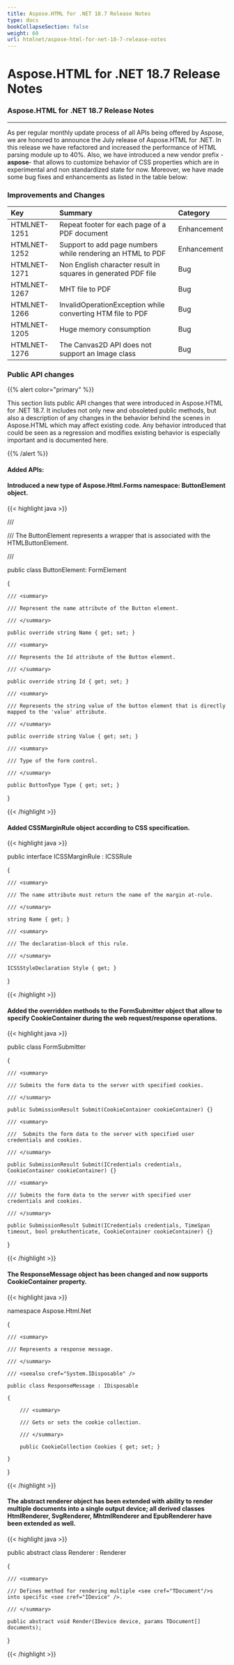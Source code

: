 ```yaml
---
title: Aspose.HTML for .NET 18.7 Release Notes
type: docs
bookCollapseSection: false
weight: 60
url: htmlnet/aspose-html-for-net-18-7-release-notes
---
```


# **Aspose.HTML for .NET 18.7 Release Notes**
### **Aspose.HTML for .NET 18.7 Release Notes**
-----
As per regular monthly update process of all APIs being offered by Aspose, we are honored to announce the July release of Aspose.HTML for .NET. In this release we have refactored and increased the performance of HTML parsing module up to 40%. Also, we have introduced a new vendor prefix -**aspose**- that allows to customize behavior of CSS properties which are in experimental and non standardized state for now. Moreover, we have made some bug fixes and enhancements as listed in the table below:
### **Improvements and Changes**

|**Key**|**Summary**|**Category**|
| :- | :- | :- |
|HTMLNET-1251|Repeat footer for each page of a PDF document|Enhancement|
|HTMLNET-1252|Support to add page numbers while rendering an HTML to PDF|Enhancement|
|HTMLNET-1271|Non English character result in squares in generated PDF file|Bug|
|HTMLNET-1267|MHT file to PDF|Bug|
|HTMLNET-1266|InvalidOperationException while converting HTM file to PDF|Bug|
|HTMLNET-1205|Huge memory consumption|Bug|
|HTMLNET-1276|The Canvas2D API does not support an Image class|Bug|
### **Public API changes**
{{% alert color="primary" %}} 

This section lists public API changes that were introduced in Aspose.HTML for .NET 18.7. It includes not only new and obsoleted public methods, but also a description of any changes in the behavior behind the scenes in Aspose.HTML which may affect existing code. Any behavior introduced that could be seen as a regression and modifies existing behavior is especially important and is documented here.

{{% /alert %}} 
#### **Added APIs:**
#### **Introduced a new type of Aspose.Html.Forms namespace: ButtonElement object.**
{{< highlight java >}}

 /// <summary>

///  The ButtonElement represents a wrapper that is associated with the HTMLButtonElement.

/// </summary>

public class ButtonElement: FormElement<HTMLButtonElement>

{

    /// <summary>

    /// Represent the name attribute of the Button element.

    /// </summary>

    public override string Name { get; set; }

    /// <summary>

    /// Represents the Id attribute of the Button element.

    /// </summary>

    public override string Id { get; set; }

    /// <summary>

    /// Represents the string value of the button element that is directly mapped to the 'value' attribute.

    /// </summary>

    public override string Value { get; set; }

    /// <summary>

    /// Type of the form control.

    /// </summary>

    public ButtonType Type { get; set; }

}

{{< /highlight >}}
#### **Added CSSMarginRule object according to CSS specification.**
{{< highlight java >}}

 public interface ICSSMarginRule : ICSSRule

{

    /// <summary>

    /// The name attribute must return the name of the margin at-rule.

    /// </summary>

    string Name { get; }

    /// <summary>

    /// The declaration-block of this rule.

    /// </summary>

    ICSSStyleDeclaration Style { get; }

}

{{< /highlight >}}


#### **Added the overridden methods to the FormSubmitter object that allow to specify CookieContainer during the web request/response operations.**
{{< highlight java >}}

 public class FormSubmitter

{

    /// <summary>

    /// Submits the form data to the server with specified cookies.

    /// </summary>

    public SubmissionResult Submit(CookieContainer cookieContainer) {}

    /// <summary>

    ///  Submits the form data to the server with specified user credentials and cookies.

    /// </summary>

    public SubmissionResult Submit(ICredentials credentials, CookieContainer cookieContainer) {}

    /// <summary>

    /// Submits the form data to the server with specified user credentials and cookies.

    /// </summary>

    public SubmissionResult Submit(ICredentials credentials, TimeSpan timeout, bool preAuthenticate, CookieContainer cookieContainer) {}

}

{{< /highlight >}}


#### **The ResponseMessage object has been changed and now supports CookieContainer property.**
{{< highlight java >}}

 namespace Aspose.Html.Net

{

    /// <summary>

    /// Represents a response message.

    /// </summary>

    /// <seealso cref="System.IDisposable" />

    public class ResponseMessage : IDisposable

    {

        /// <summary>

        /// Gets or sets the cookie collection.

        /// </summary>

        public CookieCollection Cookies { get; set; }

    }

}

{{< /highlight >}}
#### **The abstract renderer object has been extended with ability to render multiple documents into a single output device; all derived classes HtmlRenderer, SvgRenderer, MhtmlRenderer and EpubRenderer have been extended as well.**
{{< highlight java >}}

 public abstract class Renderer<TDocument> : Renderer

{

    /// <summary>

    /// Defines method for rendering multiple <see cref="TDocument"/>s into specific <see cref="IDevice" />.

    /// </summary>

    public abstract void Render(IDevice device, params TDocument[] documents);

}

{{< /highlight >}}




